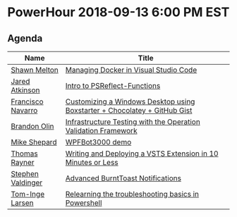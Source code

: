 # PowerHour 2018-09-13 6:00 PM EST

## Agenda

Name                                                  | Title
----------------------------------------------------- | ------------------------------------------------------------------------------------------
[Shawn Melton](https://github.com/wsmelton)           | [Managing Docker in Visual Studio Code](wsmelton)
[Jared Atkinson](https://github.com/jaredcatkinson)   | [Intro to PSReflect-Functions](jaredcatkinson)
[Francisco Navarro](https://github.com/ctmcisco)      | [Customizing a Windows Desktop using Boxstarter + Chocolatey + GitHub Gist](ctmcisco)
[Brandon Olin](https://github.com/devblackops)        | [Infrastructure Testing with the Operation Validation Framework](devblackops)
[Mike Shepard](https://github.com/MikeShepard)        | [WPFBot3000 demo](MikeShepard)
[Thomas Rayner](https://github.com/ThmsRynr)          | [Writing and Deploying a VSTS Extension in 10 Minutes or Less](ThmsRynr)
[Stephen Valdinger](https://github.com/steviecoaster) | [Advanced BurntToast Notifications](steviecoaster)
[Tom-Inge Larsen](https://github.com/tomlarse)        | [Relearning the troubleshooting basics in Powershell](tomlarse)
